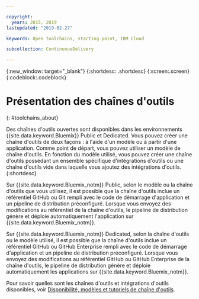 ```yaml
---

copyright:
  years: 2015, 2019
lastupdated: "2019-02-27"

keywords: Open toolchains, starting point, IBM Cloud

subcollection: ContinuousDelivery

---
```


{:new_window: target="_blank"}
{:shortdesc: .shortdesc}
{:screen:.screen}
{:codeblock:.codeblock}


# Présentation des chaînes d'outils   
{: #toolchains_about}  

Des chaînes d'outils ouvertes sont disponibles dans les environnements {{site.data.keyword.Bluemix}} Public et Dedicated. Vous pouvez créer une chaîne d'outils de deux façons : à l'aide d'un modèle ou à partir d'une application. Comme point de départ, vous pouvez utiliser un modèle de chaîne d'outils. En fonction du modèle utilisé, vous pouvez créer une chaîne d'outils possédant un ensemble spécifique d'intégrations d'outils ou une chaîne d'outils vide dans laquelle vous ajoutez des intégrations d'outils.    
{:shortdesc}

Sur {{site.data.keyword.Bluemix_notm}} Public, selon le modèle ou la chaîne d'outils que vous utilisez, il est possible que la chaîne d'outils inclue un référentiel GitHub ou Git rempli avec le code de démarrage d'application et un pipeline de distribution préconfiguré. Lorsque vous envoyez des modifications au référentiel de la chaîne d'outils, le pipeline de distribution génère et déploie automatiquement l'application sur {{site.data.keyword.Bluemix_notm}}.

Sur {{site.data.keyword.Bluemix_notm}} Dedicated, selon la chaîne d'outils ou le modèle utilisé, il est possible que la chaîne d'outils inclue un référentiel GitHub ou GitHub Enterprise rempli avec le code de démarrage d'application et un pipeline de distribution préconfiguré. Lorsque vous envoyez des modifications au référentiel GitHub ou GitHub Enterprise de la chaîne d'outils, le pipeline de distribution génère et déploie automatiquement les applications sur {{site.data.keyword.Bluemix_notm}}.

Pour savoir quelles sont les chaînes d'outils et intégrations d'outils disponibles, voir [Disponibilité, modèles et tutoriels de chaîne d'outils](/docs/services/ContinuousDelivery?topic=ContinuousDelivery-cd_about).
